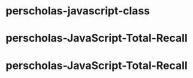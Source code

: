 # perscholas-javascript-class
# perscholas-JavaScript-Total-Recall
# perscholas-JavaScript-Total-Recall
